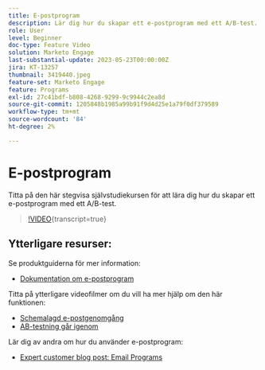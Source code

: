 ```yaml
---
title: E-postprogram
description: Lär dig hur du skapar ett e-postprogram med ett A/B-test.
role: User
level: Beginner
doc-type: Feature Video
solution: Marketo Engage
last-substantial-update: 2023-05-23T00:00:00Z
jira: KT-13257
thumbnail: 3419440.jpeg
feature-set: Marketo Engage
feature: Programs
exl-id: 27c41bdf-b808-4268-9299-9c9944c2ea8d
source-git-commit: 1205848b1985a99b91f9d4d25e1a79f0df379589
workflow-type: tm+mt
source-wordcount: '84'
ht-degree: 2%

---
```


# E-postprogram

Titta på den här stegvisa självstudiekursen för att lära dig hur du skapar ett e-postprogram med ett A/B-test.

>[!VIDEO](https://video.tv.adobe.com/v/3453371/?learn=on&captions=swe){transcript=true}


## Ytterligare resurser:

Se produktguiderna för mer information:
* [Dokumentation om e-postprogram ](https://experienceleague.adobe.com/docs/marketo/using/product-docs/email-marketing/email-programs/creating-an-email-program/understanding-email-programs.html?lang=sv-SE)

Titta på ytterligare videofilmer om du vill ha mer hjälp om den här funktionen:
* [Schemalagd e-postgenomgång](https://experienceleague.adobe.com/docs/marketo-learn/tutorials/email-marketing/scheduled-email-watch.html?lang=sv-SE)
* [AB-testning går igenom](https://experienceleague.adobe.com/docs/marketo-learn/tutorials/email-marketing/ab-testing-watch.html?lang=sv-SE)

Lär dig av andra om hur du använder e-postprogram:
* [Expert customer blog post: Email Programs](https://nation.marketo.com/t5/product-blogs/marketo-success-series-email-programs/ba-p/304968)
